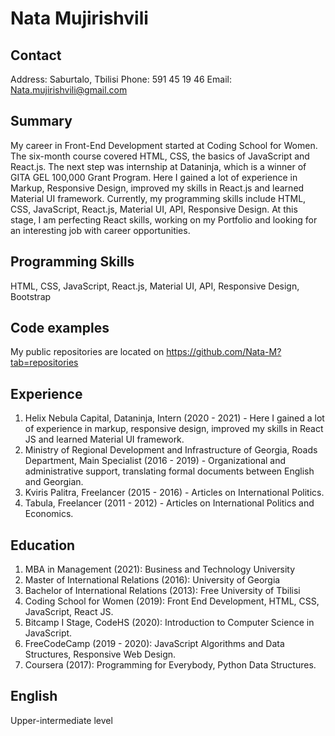 # **Nata Mujirishvili**
## **Contact**
Address: Saburtalo, Tbilisi
Phone: 591 45 19 46
Email: Nata.mujirishvili@gmail.com
## **Summary**
My career in Front-End Development started at Coding School for Women. The six-month course covered HTML, CSS, the basics of JavaScript and React.js. The next step was internship at Dataninja, which is a winner of GITA GEL 100,000 Grant Program. Here I gained a lot of experience in Markup, Responsive Design, improved my skills in React.js and learned Material UI framework. Currently, my programming skills include HTML, CSS, JavaScript, React.js, Material UI, API, Responsive Design. At this stage, I am perfecting React skills, working on my Portfolio and looking for an interesting job with career opportunities. 
## **Programming Skills**
HTML, CSS, JavaScript, React.js, Material UI, API, Responsive Design, Bootstrap
## **Code examples**
My public repositories are located on  https://github.com/Nata-M?tab=repositories
## **Experience**
1. Helix Nebula Capital, Dataninja, Intern (2020 - 2021) - Here I gained a lot of experience in markup, responsive design, improved my skills in React JS and learned Material UI framework.
2. Ministry of Regional Development and Infrastructure of Georgia, Roads Department, Main Specialist (2016 - 2019) - Organizational and administrative support, translating formal documents between English and Georgian. 
3. Kviris Palitra, Freelancer (2015 - 2016) - Articles on International Politics. 
4. Tabula, Freelancer (2011 - 2012) - Articles on International Politics and Economics.
## **Education**
1. MBA in Management (2021): Business and Technology University 
2. Master of International Relations (2016): University of Georgia
3. Bachelor of International Relations (2013): Free University of Tbilisi
4. Coding School for Women (2019): Front End Development, HTML, CSS, JavaScript, React JS. 
5. Bitcamp I Stage, CodeHS (2020): Introduction to Computer Science in JavaScript.
6. FreeCodeCamp (2019 - 2020): JavaScript Algorithms and Data Structures, Responsive Web Design. 
7. Coursera (2017): Programming for Everybody, Python Data Structures.
## **English**
Upper-intermediate level






